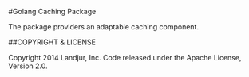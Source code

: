 #Golang Caching Package

The package providers an adaptable caching component.

##COPYRIGHT & LICENSE

Copyright 2014 Landjur, Inc. Code released under the Apache License, Version 2.0.
